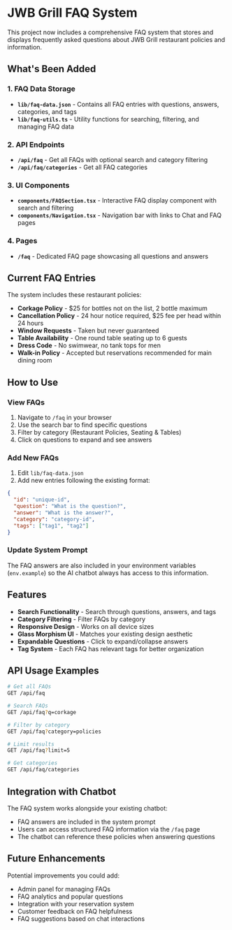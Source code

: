# JWB Grill FAQ System

This project now includes a comprehensive FAQ system that stores and displays frequently asked questions about JWB Grill restaurant policies and information.

## What's Been Added

### 1. FAQ Data Storage
- **`lib/faq-data.json`** - Contains all FAQ entries with questions, answers, categories, and tags
- **`lib/faq-utils.ts`** - Utility functions for searching, filtering, and managing FAQ data

### 2. API Endpoints
- **`/api/faq`** - Get all FAQs with optional search and category filtering
- **`/api/faq/categories`** - Get all FAQ categories

### 3. UI Components
- **`components/FAQSection.tsx`** - Interactive FAQ display component with search and filtering
- **`components/Navigation.tsx`** - Navigation bar with links to Chat and FAQ pages

### 4. Pages
- **`/faq`** - Dedicated FAQ page showcasing all questions and answers

## Current FAQ Entries

The system includes these restaurant policies:

- **Corkage Policy** - $25 for bottles not on the list, 2 bottle maximum
- **Cancellation Policy** - 24 hour notice required, $25 fee per head within 24 hours
- **Window Requests** - Taken but never guaranteed
- **Table Availability** - One round table seating up to 6 guests
- **Dress Code** - No swimwear, no tank tops for men
- **Walk-in Policy** - Accepted but reservations recommended for main dining room

## How to Use

### View FAQs
1. Navigate to `/faq` in your browser
2. Use the search bar to find specific questions
3. Filter by category (Restaurant Policies, Seating & Tables)
4. Click on questions to expand and see answers

### Add New FAQs
1. Edit `lib/faq-data.json`
2. Add new entries following the existing format:
```json
{
  "id": "unique-id",
  "question": "What is the question?",
  "answer": "What is the answer?",
  "category": "category-id",
  "tags": ["tag1", "tag2"]
}
```

### Update System Prompt
The FAQ answers are also included in your environment variables (`env.example`) so the AI chatbot always has access to this information.

## Features

- **Search Functionality** - Search through questions, answers, and tags
- **Category Filtering** - Filter FAQs by category
- **Responsive Design** - Works on all device sizes
- **Glass Morphism UI** - Matches your existing design aesthetic
- **Expandable Questions** - Click to expand/collapse answers
- **Tag System** - Each FAQ has relevant tags for better organization

## API Usage Examples

```bash
# Get all FAQs
GET /api/faq

# Search FAQs
GET /api/faq?q=corkage

# Filter by category
GET /api/faq?category=policies

# Limit results
GET /api/faq?limit=5

# Get categories
GET /api/faq/categories
```

## Integration with Chatbot

The FAQ system works alongside your existing chatbot:
- FAQ answers are included in the system prompt
- Users can access structured FAQ information via the `/faq` page
- The chatbot can reference these policies when answering questions

## Future Enhancements

Potential improvements you could add:
- Admin panel for managing FAQs
- FAQ analytics and popular questions
- Integration with your reservation system
- Customer feedback on FAQ helpfulness
- FAQ suggestions based on chat interactions
